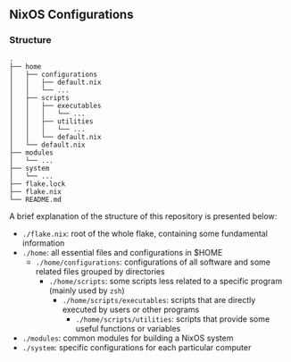 ## NixOS Configurations

### Structure

```plain
.
├── home
│   ├── configurations
│   │   ├── default.nix
│   │   └── ...
│   ├── scripts
│   │   ├── executables
│   │   │   └── ...
│   │   ├── utilities
│   │   │   └── ...
│   │   └── default.nix
│   └── default.nix
├── modules
│   └── ...
├── system
│   └── ...
├── flake.lock
├── flake.nix
└── README.md
```

A brief explanation of the structure of this repository is presented below:

- `./flake.nix`: root of the whole flake, containing some fundamental information
- `./home`: all essential files and configurations in $HOME
  - `./home/configurations`: configurations of all software and some related files grouped by directories
	- `./home/scripts`: some scripts less related to a specific program (mainly used by `zsh`)
	  - `./home/scripts/executables`: scripts that are directly executed by users or other programs
		- `./home/scripts/utilities`: scripts that provide some useful functions or variables
- `./modules`: common modules for building a NixOS system
- `./system`: specific configurations for each particular computer
